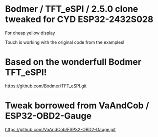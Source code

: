 # Bodmer / TFT_eSPI / 2.5.0 clone tweaked for CYD ESP32-2432S028

For cheap yellow display

Touch is working with the original code from the examples!

# Based on the wonderfull Bodmer TFT_eSPI!

https://github.com/Bodmer/TFT_eSPI.git

# Tweak borrowed from VaAndCob / ESP32-OBD2-Gauge

https://github.com/VaAndCob/ESP32-OBD2-Gauge.git
